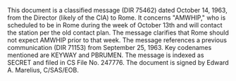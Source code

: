 This document is a classified message (DIR 75462) dated October 14, 1963, from the Director (likely of the CIA) to Rome. It concerns "AMWHIP," who is scheduled to be in Rome during the week of October 13th and will contact the station per the old contact plan. The message clarifies that Rome should not expect AMWHIP prior to that week. The message references a previous communication (DIR 71153) from September 25, 1963. Key codenames mentioned are KEYWAY and PBRUMEN. The message is indexed as SECRET and filed in CS File No. 247776. The document is signed by Edward A. Marelius, C/SAS/EOB.
